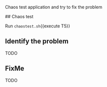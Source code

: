 Chaos test application and try to fix the problem

## Chaos test

Run `chaostest.sh`{{execute T5}}

## Identify the problem

TODO

## FixMe

TODO

